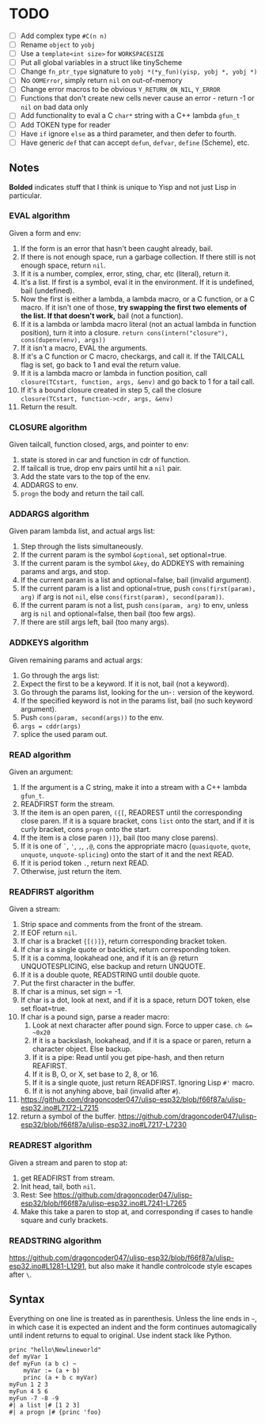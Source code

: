 # TODO

* [ ] Add complex type `#C(n n)`
* [ ] Rename `object` to `yobj`
* [ ] Use a `template<int size>` for `WORKSPACESIZE`
* [ ] Put all global variables in a struct like tinyScheme
* [ ] Change `fn_ptr_type` signature to `yobj *(*y_fun)(yisp, yobj *, yobj *)`
* [ ] No `OOMError`, simply return `nil` on out-of-memory
* [ ] Change error macros to be obvious `Y_RETURN_ON_NIL`, `Y_ERROR`
* [ ] Functions that don't create new cells never cause an error - return -1 or `nil` on bad data only
* [ ] Add functionality to eval a C `char*` string with a C++ lambda `gfun_t`
* [ ] Add TOKEN type for reader
* [ ] Have `if` ignore `else` as a third parameter, and then defer to fourth.
* [ ] Have generic `def` that can accept `defun`, `defvar`, `define` (Scheme), etc.

## Notes

**Bolded** indicates stuff that I think is unique to Yisp and not just Lisp in particular.

### EVAL algorithm

Given a form and env:

1. If the form is an error that hasn't been caught already, bail.
2. If there is not enough space, run a garbage collection. If there still is not enough space, return `nil`.
3. If it is a number, complex, error, sting, char, etc (literal), return it.
4. It's a list. If first is a symbol, eval it in the environment. If it is undefined, bail (undefined).
5. Now the first is either a lambda, a lambda macro, or a C function, or a C macro. If it isn't one of those, **try swapping the first two elements of the list. If that doesn't work,** bail (not a function).
6. If it is a lambda or lambda macro literal (not an actual lambda in function position), turn it into a closure. `return cons(intern("closure"), cons(dupenv(env), args))`
7. If it isn't a macro, EVAL the arguments.
8. If it's a C function or C macro, checkargs, and call it. If the TAILCALL flag is set, go back to 1 and eval the return value.
9. If it is a lambda macro or lambda in function position, call `closure(TCstart, function, args, &env)` and go back to 1 for a tail call.
10. If it's a bound closure created in step 5, call the closure `closure(TCstart, function->cdr, args, &env)`
11. Return the result.

### CLOSURE algorithm

Given tailcall, function closed, args, and pointer to env:

1. state is stored in car and function in cdr of function.
2. If tailcall is true, drop env pairs until hit a `nil` pair.
3. Add the state vars to the top of the env.
4. ADDARGS to env.
5. `progn` the body and return the tail call.

### ADDARGS algorithm

Given param lambda list, and actual args list:

1. Step through the lists simultaneously.
2. If the current param is the symbol `&optional`, set optional=true.
3. If the current param is the symbol `&key`, do ADDKEYS with remaining params and args, and stop.
4. If the current param is a list and optional=false, bail (invalid argument).
5. If the current param is a list and optional=true, push `cons(first(param), arg)` if arg is not `nil`, else `cons(first(param), second(param))`.
6. If the current param is not a list, push `cons(param, arg)` to env, unless arg is `nil` and optional=false, then bail (too few args).
7. If there are still args left, bail (too many args).

### ADDKEYS algorithm

Given remaining params and actual args:

1. Go through the args list:
2. Expect the first to be a keyword. If it is not, bail (not a keyword).
3. Go through the params list, looking for the un-`:` version of the keyword.
4. If the specified keyword is not in the params list, bail (no such keyword argument).
5. Push `cons(param, second(args))` to the env.
6. `args = cddr(args)`
7. splice the used param out.

### READ algorithm

Given an argument:

1. If the argument is a C string, make it into a stream with a C++ lambda `gfun_t`.
2. READFIRST form the stream.
3. If the item is an open paren, `({[`, READREST until the corresponding close paren. If it is a square bracket, cons `list` onto the start, and if it is curly bracket, cons `progn` onto the start.
4. If the item is a close paren `)]}`, bail (too many close parens).
5. If it is one of `` ` ``, `'`, `,`, `,@`, cons the appropriate macro (`quasiquote`, `quote`, `unquote`, `unquote-splicing`) onto the start of it and the next READ.
6. If it is period token `.`, return next READ.
7. Otherwise, just return the item.

### READFIRST algorithm

Given a stream:

1. Strip space and comments from the front of the stream.
2. If EOF return `nil`.
3. If char is a bracket `{[()]}`, return corresponding bracket token.
4. If char is a single quote or backtick, return corresponding token.
5. If it is a comma, lookahead one, and if it is an @ return UNQUOTESPLICING, else backup and return UNQUOTE.
6. If it is a double quote, READSTRING until double quote.
7. Put the first character in the buffer.
8. If char is a minus, set sign = -1.
9. If char is a dot, look at next, and if it is a space, return DOT token, else set float=true.
10. If char is a pound sign, parse a reader macro:
    1. Look at next character after pound sign. Force to upper case. `ch &= ~0x20`
    2. If it is a backslash, lookahead, and if it is a space or paren, return a character object. Else backup.
    3. If it is a pipe: Read until you get pipe-hash, and then return REAFIRST.
    4. If it is B, O, or X, set base to 2, 8, or 16.
    5. If it is a single quote, just return READFIRST. Ignoring Lisp `#'` macro.
    6. If it is not anyhing above, bail (invalid after `#`).
11. <https://github.com/dragoncoder047/ulisp-esp32/blob/f66f87a/ulisp-esp32.ino#L7172-L7215>
12. return a symbol of the buffer. <https://github.com/dragoncoder047/ulisp-esp32/blob/f66f87a/ulisp-esp32.ino#L7217-L7230>

### READREST algorithm

Given a stream and paren to stop at:

1. get READFIRST from stream.
2. Init head, tail, both `nil`.
3. Rest: See <https://github.com/dragoncoder047/ulisp-esp32/blob/f66f87a/ulisp-esp32.ino#L7241-L7265>
4. Make this take a paren to stop at, and corresponding if cases to handle square and curly brackets.

### READSTRING algorithm

<https://github.com/dragoncoder047/ulisp-esp32/blob/f66f87a/ulisp-esp32.ino#L1281-L1291>, but also make it handle controlcode style escapes after `\`.

## Syntax

Everything on one line is treated as in parenthesis. Unless the line ends in `~`, in which case it is expected an indent and the form continues automagically until indent returns to equal to original. Use indent stack like Python.

```yisp
princ "hello\Newlineworld"
def myVar 1
def myFun (a b c) ~
    myVar := (a + b)
    princ (a + b c myVar)
myFun 1 2 3
myFun 4 5 6
myFun -7 -8 -9
#| a list |# [1 2 3]
#| a progn |# {princ 'foo}
```
